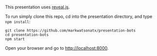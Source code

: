 This presentation uses [reveal.js](http://lab.hakim.se/reveal-js/). 

To run simply clone this repo, cd into the presentation directory, and type `npm install`:

```
git clone https://github.com/markwatsonatx/presentation-bots
cd presentation-bots
npm start
```

Open your browser and go to [http://localhost:8000](http://localhost:8000).
